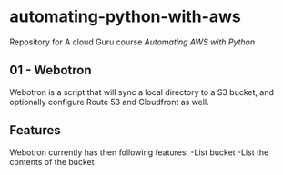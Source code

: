# automating-python-with-aws

Repository for A cloud Guru course *Automating AWS with Python*

## 01 - Webotron

Webotron is a script that will sync a local directory to a S3 bucket, and optionally configure Route 53 and Cloudfront as well.

## Features

Webotron currently has then following features:
-List bucket
-List the contents of the bucket
